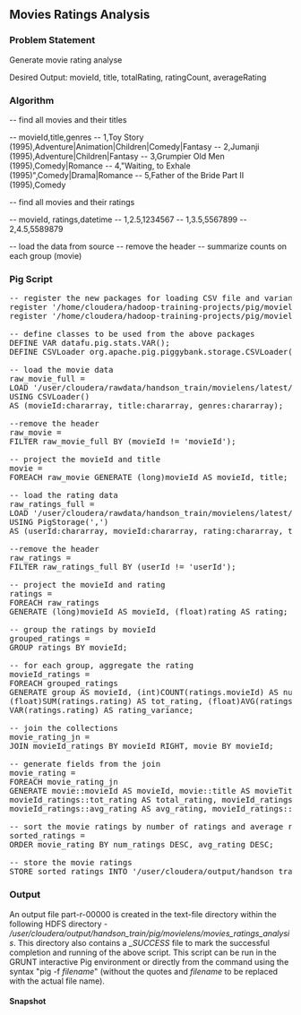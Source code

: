 ## Movies Ratings Analysis

### Problem Statement
Generate movie rating analyse

Desired Output:
movieId, title, totalRating, ratingCount, averageRating

### Algorithm
-- find all movies and their titles

-- movieId,title,genres
-- 1,Toy Story (1995),Adventure|Animation|Children|Comedy|Fantasy
-- 2,Jumanji (1995),Adventure|Children|Fantasy
-- 3,Grumpier Old Men (1995),Comedy|Romance
-- 4,"Waiting, to Exhale (1995)",Comedy|Drama|Romance
-- 5,Father of the Bride Part II (1995),Comedy

-- find all movies and their ratings

-- movieId, ratings,datetime
-- 1,2.5,1234567
-- 1,3.5,5567899
-- 2,4.5,5589879

-- load the data from source
-- remove the header
-- summarize counts on each group (movie)

### Pig Script
<pre>
-- register the new packages for loading CSV file and variance function
register '/home/cloudera/hadoop-training-projects/pig/movielens/datafu-pig-incubating-1.3.1.jar';
register '/home/cloudera/hadoop-training-projects/pig/movielens/piggybank-0.15.0.jar';

-- define classes to be used from the above packages
DEFINE VAR datafu.pig.stats.VAR();
DEFINE CSVLoader org.apache.pig.piggybank.storage.CSVLoader();

-- load the movie data
raw_movie_full =
LOAD '/user/cloudera/rawdata/handson_train/movielens/latest/movies'
USING CSVLoader()
AS (movieId:chararray, title:chararray, genres:chararray);

--remove the header
raw_movie =
FILTER raw_movie_full BY (movieId != 'movieId');

-- project the movieId and title
movie =
FOREACH raw_movie GENERATE (long)movieId AS movieId, title;

-- load the rating data
raw_ratings_full =
LOAD '/user/cloudera/rawdata/handson_train/movielens/latest/ratings'
USING PigStorage(',')
AS (userId:chararray, movieId:chararray, rating:chararray, timestamp:chararray);

--remove the header
raw_ratings =
FILTER raw_ratings_full BY (userId != 'userId');

-- project the movieId and rating
ratings =
FOREACH raw_ratings
GENERATE (long)movieId AS movieId, (float)rating AS rating;

-- group the ratings by movieId
grouped_ratings =
GROUP ratings BY movieId;

-- for each group, aggregate the rating
movieId_ratings =
FOREACH grouped_ratings
GENERATE group AS movieId, (int)COUNT(ratings.movieId) AS num_rating,
(float)SUM(ratings.rating) AS tot_rating, (float)AVG(ratings.rating) AS avg_rating,
VAR(ratings.rating) AS rating_variance;

-- join the collections
movie_rating_jn =
JOIN movieId_ratings BY movieId RIGHT, movie BY movieId;

-- generate fields from the join
movie_rating =
FOREACH movie_rating_jn
GENERATE movie::movieId AS movieId, movie::title AS movieTitle,
movieId_ratings::tot_rating AS total_rating, movieId_ratings::num_rating AS num_ratings,
movieId_ratings::avg_rating AS avg_rating, movieId_ratings::rating_variance AS var_rating;

-- sort the movie ratings by number of ratings and average ratings in desc order
sorted_ratings =
ORDER movie_rating BY num_ratings DESC, avg_rating DESC;

-- store the movie ratings
STORE sorted_ratings INTO '/user/cloudera/output/handson_train/pig/movielens/movies_rating_analysis/text-file';
</pre>

### Output
An output file part-r-00000 is created in the text-file directory within the following HDFS directory - <i>/user/cloudera/output/handson_train/pig/movielens/movies_ratings_analysis</i>. This directory also contains a <i>_SUCCESS</i> file to mark the successful completion and running of the above script. This script can be run in the GRUNT interactive Pig environment or directly from the command using the syntax "pig -f <i>filename</i>" (without the quotes and <i>filename</i> to be replaced with the actual file name).

#### Snapshot


